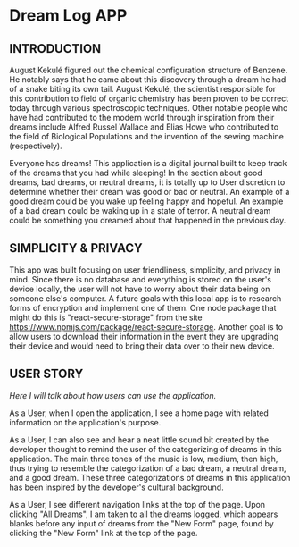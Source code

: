 # Dream Log APP #

## INTRODUCTION ##

August Kekulé figured out the chemical configuration structure of Benzene. He notably says that he came about this discovery through a dream he had of a snake biting its own tail. August Kekulé, the scientist responsible for this contribution to field of organic chemistry has been proven to be correct today through various spectroscopic techniques. Other notable people who have had contributed to the modern world through inspiration from their dreams include Alfred Russel Wallace and Elias Howe who contributed to the field of Biological Populations and the invention of the sewing machine (respectively).

<!-- Thank you James Lee for informing the developer about the invention of the sewing machine through a dream -->

Everyone has dreams! This application is a digital journal built to keep track of the dreams that you had while sleeping! In the section about good dreams, bad dreams, or neutral dreams, it is totally up to User discretion to determine whether their dream was good or bad or neutral. An example of a good dream could be you wake up feeling happy and hopeful. An example of a bad dream could be waking up in a state of terror. A neutral dream could be something you dreamed about that happened in the previous day.

## SIMPLICITY & PRIVACY ##

This app was built focusing on user friendliness, simplicity, and privacy in mind. Since there is no database and everything is stored on the user's device locally, the user will not have to worry about their data being on someone else's computer. A future goals with this local app is to research forms of encryption and implement one of them. One node package that might do this is "react-secure-storage" from the site https://www.npmjs.com/package/react-secure-storage. Another goal is to allow users to download their information in the event they are upgrading their device and would need to bring their data over to their new device.

## USER STORY ##


*Here I will talk about how users can use the application.*

As a User, when I open the application, I see a home page with related information on the application's purpose. 

As a User, I can also see and hear a neat little sound bit created by the developer thought to remind the user of the categorizing of dreams in this application. The main three tones of the music is low, medium, then high, thus trying to resemble the categorization of a bad dream, a neutral dream, and a good dream. These three categorizations of dreams in this application has been inspired by the developer's cultural background.

As a User, I see different navigation links at the top of the page. Upon clicking "All Dreams", I am taken to all the dreams logged, which appears blanks before any input of dreams from the "New Form" page, found by clicking the "New Form" link at the top of the page.

<!-- ## MODERN DAY IMPLICATIONS ## -->


<!-- 
## MODERN DAY Medical/Secular USE ##

*PSYCHIATRY - SIGMUND F. (Patient Psycho-Analysis through their Dreams)*

“But dreams can be used, he contends, to help a patient understand that the conflicting emotions he is currently experiencing are complicated by older, unrecognized emotions that are still meaningful, but just beyond his conscious grasp, a bit like a word at the tip of the tongue that just won't come to mind.”


[Sigmund Freud statement from WEB-MD](https://www.webmd.com/mental-health/news/20010312/freudian-slip-do-dreams-still-have-role-in-psychiatry)



## MODERN DAY Religious/Cultural USE ##


*In various religious texts, dreams are used as a guidance through life if interpreted correctly.*


Here is an excerpt from the New International Version translation of the Bible:

[Joseph's Dream - https://www.biblegateway.com/](https://www.biblegateway.com/passage/?search=Genesis%2037%3A1-44%3A9&version=NIV)

![Joseph's Dream in Genesis 37](dreamBible.png "Joseph's Dream in Bible")


Here is an excerpt from a translation from the Quran:


[Joseph's Dream - https://quran.com/](https://quran.com/12?startingVerse=101)

![Joseph's Dream in Quran Surah Yusuf verse 101](dreamQuran.png "Joseph's Dream in Quran") -->